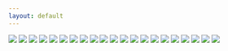 ```yaml
---
layout: default
---
```


<img src="http://content.danlubbers.com/img/portraits/danlubbers-portraits-portfolio-1.jpg" data-title="" data-subtitle="" />
<img src="http://content.danlubbers.com/img/portraits/danlubbers-portraits-portfolio-2.jpg" data-title="" data-subtitle="" />
<img src="http://content.danlubbers.com/img/portraits/danlubbers-portraits-portfolio-3.jpg" data-title="" data-subtitle="" />
<img src="http://content.danlubbers.com/img/portraits/danlubbers-portraits-portfolio-4.jpg" data-title="" data-subtitle="" />
<img src="http://content.danlubbers.com/img/portraits/danlubbers-portraits-portfolio-5.jpg" data-title="" data-subtitle="" />
<img src="http://content.danlubbers.com/img/portraits/danlubbers-portraits-portfolio-6.jpg" data-title="" data-subtitle="" />
<img src="http://content.danlubbers.com/img/portraits/danlubbers-portraits-portfolio-7.jpg" data-title="" data-subtitle="" />
<img src="http://content.danlubbers.com/img/portraits/danlubbers-portraits-portfolio-8.jpg" data-title="" data-subtitle="" />
<img src="http://content.danlubbers.com/img/portraits/danlubbers-portraits-portfolio-9.jpg" data-title="" data-subtitle="" />
<img src="http://content.danlubbers.com/img/portraits/danlubbers-portraits-portfolio-10.jpg" data-title="" data-subtitle="" />
<img src="http://content.danlubbers.com/img/portraits/danlubbers-portraits-portfolio-11.jpg" data-title="" data-subtitle="" />
<img src="http://content.danlubbers.com/img/portraits/danlubbers-portraits-portfolio-12.jpg" data-title="" data-subtitle="" />
<img src="http://content.danlubbers.com/img/portraits/danlubbers-portraits-portfolio-13.jpg" data-title="" data-subtitle="" />
<img src="http://content.danlubbers.com/img/portraits/danlubbers-portraits-portfolio-14.jpg" data-title="" data-subtitle="" />
<img src="http://content.danlubbers.com/img/portraits/danlubbers-portraits-portfolio-15.jpg" data-title="" data-subtitle="" />
<img src="http://content.danlubbers.com/img/portraits/danlubbers-portraits-portfolio-16.jpg" data-title="" data-subtitle="" />
<img src="http://content.danlubbers.com/img/portraits/danlubbers-portraits-portfolio-17.jpg" data-title="" data-subtitle="" />
<img src="http://content.danlubbers.com/img/portraits/danlubbers-portraits-portfolio-18.jpg" data-title="" data-subtitle="" />
<img src="http://content.danlubbers.com/img/portraits/danlubbers-portraits-portfolio-19.jpg" data-title="" data-subtitle="" />
<img src="http://content.danlubbers.com/img/portraits/danlubbers-portraits-portfolio-20.jpg" data-title="" data-subtitle="" />
<img src="http://content.danlubbers.com/img/portraits/danlubbers-portraits-portfolio-21.jpg" data-title="" data-subtitle="" />
